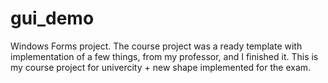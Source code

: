 # gui_demo
Windows Forms project.
The course project was a ready template with implementation of a few things, from my professor, and I finished it.
This is my course project for univercity + new shape implemented for the exam.
